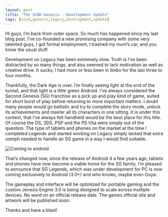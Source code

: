 ```yaml
---
layout: post
title: "The SCND Genesis - Development Update"
tags: [scnd,genesis,legacy,development,update]
---
```

Hi guys, I’m back from outer space. So much has happened since my last blog post. I’ve co-founded a new promising company 
with some very talented guys, I got formal employment, I trashed my mum’s car, and you know the usual stuff.

Development on Legacy has been extremely slow. Truth is I’ve been distracted by so many things, and also seemed to lack 
motivation as well as creative drive. It sucks; I had more or less been in limbo for the last three to four months.

Thankfully, the Dark Age is over. I’m finally seeing light at the end of the tunnel, and that light is a little green Android. 
I’ve always considered the Second Genesis (SG) franchise as a pick up and play kind of game, suited for short burst of 
play before returning to more important matters. I doubt many people would go ballistic and try to complete the story mode, 
unlock its achievements and master all its characters in one sitting. It is under this context, that I’ve always felt 
handheld would be the best place for this title. Of course the DS, 3DS, PSP and the PS Vita were simply out of the question. 
The type of tablets and phones on the market at the time I completed Legends and started working on Legacy simply lacked 
that extra oomph needed to handle an SG game in a way I would find suitable.

![Coming to android](http://www.scndgen.com/blog/130401_pic1.png)

That’s changed now, since the release of Android 4 a few years ago, tablets and phones have now become a viable home for 
the SG family. I’m pleased to announce that SG Legends, which was under development for PC is now coming exclusively to 
Android (3.0+) and who knows, maybe even Ouya.

The gameplay and interface will be optimized for portable gaming and the custom Jenesis Engine 3.0 is being designed to 
scale across multiple devices. No word on an official release date. The games official site and artwork will be published soon.

Thanks and have a blast!